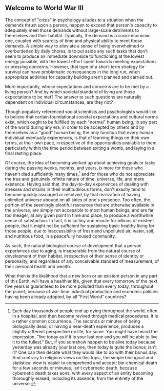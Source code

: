 ## Welcome to World War III

The concept of "crisis" in psychology alludes to a situation when the demands thrust upon a person, happen to exceed that person's capacity to adequately meet those demands without large-scale detriments to themselves and their habitat. Typically, the demand is a socio-economic one, coupled with scarcity of time and physical ability to meet those demands. A simple way to alleviate a sense of being overwhelmed or overburdened by daily chores, is to put aside any such tasks that don't seem to produce an immediate downside to functioning at the lowest energy possible, with the lowest effort spent towards meeting expectations or pressing concerns. However, that type of a short-term strategy for survival can have problematic consequences in the long run, when appropriate activities for capacity building aren't planned and carried out. 

More importantly, whose expectations and concerns are to be met by a living person? And by which societal standard of living are those expectations to be met? The answer to such questions are naturally dependent on individual circumstances, are they not? 

Though popularly referenced social scientists and psychologists would like to believe that certain foundational societal expectations and cultural norms exist, which ought to be fulfilled by each "normal" human being, in any part of the world during any era, in order to be accepted by others and by themselves as a "good" human being, the only function that every human individual eventually experiences, is that of learning things on their own terms, at their own pace, irrespective of the opportunities available to them, particularly within the time period between exiting a womb, and laying in a final resting place. 

Of course, the idea of becoming worked up about achieving goals or tasks during the passing weeks, months, and years, is more for those who haven't died sufficiently many times,[^1] and for those who do not appreciate the true and genuinely infinite nature of time, universe, life, and mere existence. Having said that, the day-to-day experiences of dealing with stresses and strains in their multitudinous forms, don't exactly tend to become quickly assuaged or resolved, by that realization of having unlimited universe abound on all sides of one's presence. Too often, the portion of the seemingly plentiful resources that are otherwise available in the universe, are simply not accessible to most human beings, and are far too meager, at any given point in time and place, to produce a worthwhile sense of satisfaction. In fact, it is so tiny and minute for billions of existent people, that it might not be sufficient for sustaining basic healthy living for those people, due to inaccessibility of fresh and unpolluted air, water, soil, and nutritious food, in a peacefully housed community. 

As such, the natural biological course of development that a person experiences due to aging, is inseparable from the natural course of development of their habitat, irrespective of their sense of identity or personality, and regardless of any conceivable standard of measurement, of their personal health and wealth. 

What then is the likelihood that a new born or an existent person in any part of this Earth, will have a healthier life, given that every tomorrow of the next five years is guaranteed to be more polluted than every today, throughout the planet, because of war-time industrial production and economic policies having been already adopted, by all "First World" countries? 

[^1]: Each day thousands of people end up dying throughout the world, often in a hospital, and then become revived through medical procedures. It is a rather common occurrence. The seconds or minutes of being biologically dead, or having a near-death experience, produces a slightly different perspective on life, for some. You might have heard the expression, "live today as if it is your last one and you will be able to live it to the fullest." But, if you somehow happen to be alive today because yesterday was already your last one, then today is quite the bonus, isn't it? One can then decide what they would like to do with their bonus day. And contrary to religious views on this topic, the simple biological and statistical view is easier to comprehend and accept: bio-chemical death for a few seconds or minutes, isn't cybernetic death, because cybernetic death takes eons, with every aspect of an entity becoming thoroughly erased, including its absence, from the entirety of the universe. 